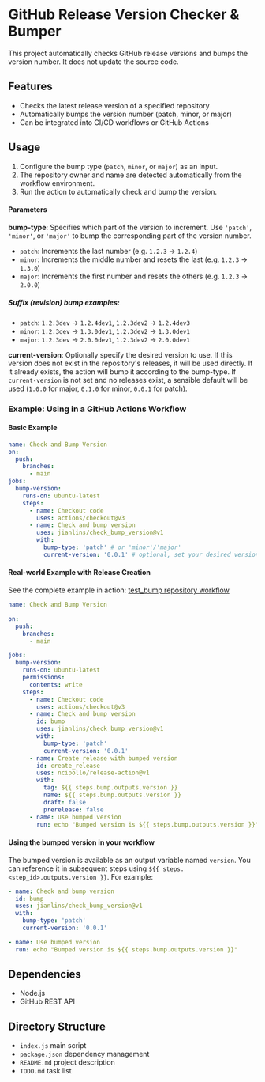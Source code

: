 

# GitHub Release Version Checker & Bumper

This project automatically checks GitHub release versions and bumps the version number. It does not update the source code.

## Features
- Checks the latest release version of a specified repository
- Automatically bumps the version number (patch, minor, or major)
- Can be integrated into CI/CD workflows or GitHub Actions

## Usage

1. Configure the bump type (`patch`, `minor`, or `major`) as an input.
2. The repository owner and name are detected automatically from the workflow environment.
3. Run the action to automatically check and bump the version.

#### Parameters

**bump-type**: Specifies which part of the version to increment. Use `'patch'`, `'minor'`, or `'major'` to bump the corresponding part of the version number.

- `patch`: Increments the last number (e.g. `1.2.3` → `1.2.4`)
- `minor`: Increments the middle number and resets the last (e.g. `1.2.3` → `1.3.0`)
- `major`: Increments the first number and resets the others (e.g. `1.2.3` → `2.0.0`)

##### Suffix (revision) bump examples:

- `patch`: `1.2.3dev` → `1.2.4dev1`, `1.2.3dev2` → `1.2.4dev3`
- `minor`: `1.2.3dev` → `1.3.0dev1`, `1.2.3dev2` → `1.3.0dev1`
- `major`: `1.2.3dev` → `2.0.0dev1`, `1.2.3dev2` → `2.0.0dev1`

**current-version**: Optionally specify the desired version to use. If this version does not exist in the repository's releases, it will be used directly. If it already exists, the action will bump it according to the bump-type. If `current-version` is not set and no releases exist, a sensible default will be used (`1.0.0` for major, `0.1.0` for minor, `0.0.1` for patch).

### Example: Using in a GitHub Actions Workflow

#### Basic Example

```yaml
name: Check and Bump Version
on:
  push:
    branches:
      - main
jobs:
  bump-version:
    runs-on: ubuntu-latest
    steps:
      - name: Checkout code
        uses: actions/checkout@v3
      - name: Check and bump version
        uses: jianlins/check_bump_version@v1
        with:
          bump-type: 'patch' # or 'minor'/'major'
          current-version: '0.0.1' # optional, set your desired version
```

#### Real-world Example with Release Creation

See the complete example in action: [test_bump repository workflow](https://github.com/jianlins/test_bump/blob/main/.github/workflows/bump-version.yml)

```yaml
name: Check and Bump Version

on:
  push:
    branches:
      - main

jobs:
  bump-version:
    runs-on: ubuntu-latest
    permissions:
      contents: write
    steps:
      - name: Checkout code
        uses: actions/checkout@v3
      - name: Check and bump version
        id: bump
        uses: jianlins/check_bump_version@v1
        with:
          bump-type: 'patch'
          current-version: '0.0.1'
      - name: Create release with bumped version
        id: create_release
        uses: ncipollo/release-action@v1
        with:
          tag: ${{ steps.bump.outputs.version }}
          name: ${{ steps.bump.outputs.version }}
          draft: false
          prerelease: false
      - name: Use bumped version
        run: echo "Bumped version is ${{ steps.bump.outputs.version }}"
```

#### Using the bumped version in your workflow

The bumped version is available as an output variable named `version`. You can reference it in subsequent steps using `${{ steps.<step_id>.outputs.version }}`. For example:

```yaml
- name: Check and bump version
  id: bump
  uses: jianlins/check_bump_version@v1
  with:
    bump-type: 'patch'
    current-version: '0.0.1'

- name: Use bumped version
  run: echo "Bumped version is ${{ steps.bump.outputs.version }}"
```

## Dependencies
- Node.js
- GitHub REST API

## Directory Structure
- `index.js` main script
- `package.json` dependency management
- `README.md` project description
- `TODO.md` task list
